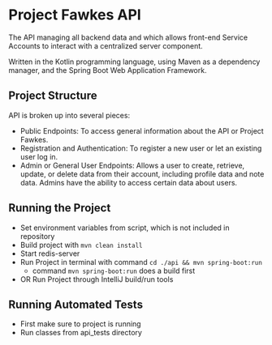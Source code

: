 # Project Fawkes API
The API managing all backend data and which allows front-end Service Accounts to interact with a centralized server component.

Written in the Kotlin programming language, using Maven as 
a dependency manager, and the Spring Boot Web
Application Framework.

## Project Structure 

API is broken up into several pieces:
- Public Endpoints: To access general information about the API or Project Fawkes.
- Registration and Authentication: To register a new user or let an existing user log in.
- Admin or General User Endpoints: Allows a user to create, retrieve, update, or delete data from their account, including profile data and note data. Admins have the ability to access certain data about users.

## Running the Project
- Set environment variables from script, which is not included in repository
- Build project with `mvn clean install`
- Start redis-server
- Run Project in terminal with command `cd ./api &&
mvn spring-boot:run`
  - command `mvn spring-boot:run` does a build first
- OR Run Project through IntelliJ build/run tools
  
## Running Automated Tests
- First make sure to project is running
- Run classes from api_tests directory